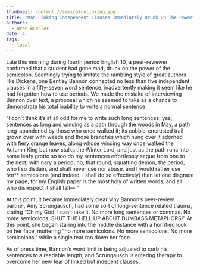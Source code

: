 ```yaml
---
thumbnail: content://semicolonlinking.jpg
title: "Man Linking Independent Clauses Immediately Drunk On The Power Of The Semicolon"
authors:
  - Wren Buehler
date: 4
tags:
  - local
---
```


Late this morning during fourth period English 10, a peer-reviewer confirmed that a student had gone mad, drunk on the power of the semicolon. Seemingly trying to imitate the rambling style of great authors like Dickens, one Bentley Bannon connected no less than five independent clauses in a fifty-seven word sentence, inadvertently making it seem like he had forgotten how to use periods. We made the mistake of interviewing Bannon over text, a proposal which he seemed to take as a chance to demonstrate his total inability to write a normal sentence.

“I don’t think it’s at all odd for me to write such long sentences; yes, sentences as long and winding as a path through the woods in May, a path long-abandoned by those who once walked it; its cobble-encrusted trail grown over with weeds and those branches which hung over it adorned with fiery orange leaves, along whose winding way once walked the Autumn King but now stalks the Winter Lord; and just as the path runs into some leafy grotto so too do my sentences effortlessly segue from one to the next, with nary a period; no, that round, squatting demon, the period, who I so disdain, and shall never use nor abuse, and I would rather use *ten*** semicolons (and indeed, I shall do so effectively) than let one disgrace my page, for my English paper is the most holy of written words, and all who disrespect it shall fall— ”

At this point, it became immediately clear why Bannon’s peer-review partner, Amy Scrungausch, had some sort of long-sentence related trauma, stating “Oh my God. I can’t take it. No more long sentences or commas. No more semicolons. SHUT THE HELL UP ABOUT DUMBASS METAPHORS!” At this point, she began staring into the middle distance with a horrified look on her face, muttering “no more semicolons. No more semicolons. No more semicolons,” while a single tear ran down her face.

As of press time, Bannon’s word limit is being adjusted to curb his sentences to a readable length, and Scrungausch is entering therapy to overcome her new fear of linked but indepent clauses.